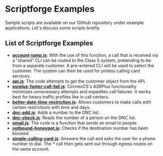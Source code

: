 # **Scriptforge Examples**
Sample scripts are available on our GitHub repository under example applications. Let's discuss some scripts briefly.

## **List of Scriptforge Examples**
* [**account-jump.js**](https://github.com/connexcs/scriptforge-examples/blob/master/account-jump.js): With the use of this function, a call that is received via a "shared" CLI can be routed to the Class 5 system, pretending to be from a separate customer. A pre-entered CLI will be used to select the customer. The system can then be used for pinless calling card services. 
* [**api.js**](https://github.com/connexcs/scriptforge-examples/blob/master/api.js): The code attempts to get the customer object from the  API.
* [**asrplus-faster-call-fail.js**](https://github.com/connexcs/scriptforge-examples/blob/master/asrplus-faster-call-fail.js): ConnexCS's ASRPlus functionality minimizes unnecessary attempts and expedites call failures. It works best for heavy traffic profiles like in call centers.
* [**better-date-time-restriction.js**](https://github.com/connexcs/scriptforge-examples/blob/master/better-date-time-restriction.js): Allows customers to make calls with certain restrictions with time and days.
* [**dnc-add.js**](https://github.com/connexcs/scriptforge-examples/blob/master/dnc-add.js): Adds a number to the DNC list.
* [**dnc-check.js**](https://github.com/connexcs/scriptforge-examples/blob/master/dnc-check.js): Reads the number of a person on the DNC list.
* [**email.js**](https://github.com/connexcs/scriptforge-examples/blob/master/email.js): The code is a function that sends an email to people.
* [**outbound-honeypot.js**](https://github.com/connexcs/scriptforge-examples/blob/master/outbound-honeypot.js): Checks if the destination number has been blocked.
* [**simple-calling-card.js**](https://github.com/connexcs/scriptforge-examples/blob/master/simple-calling-card.js): Answers the call and asks the user for a phone number to dial. The * call then gets sent out through egress routes on the same account.
